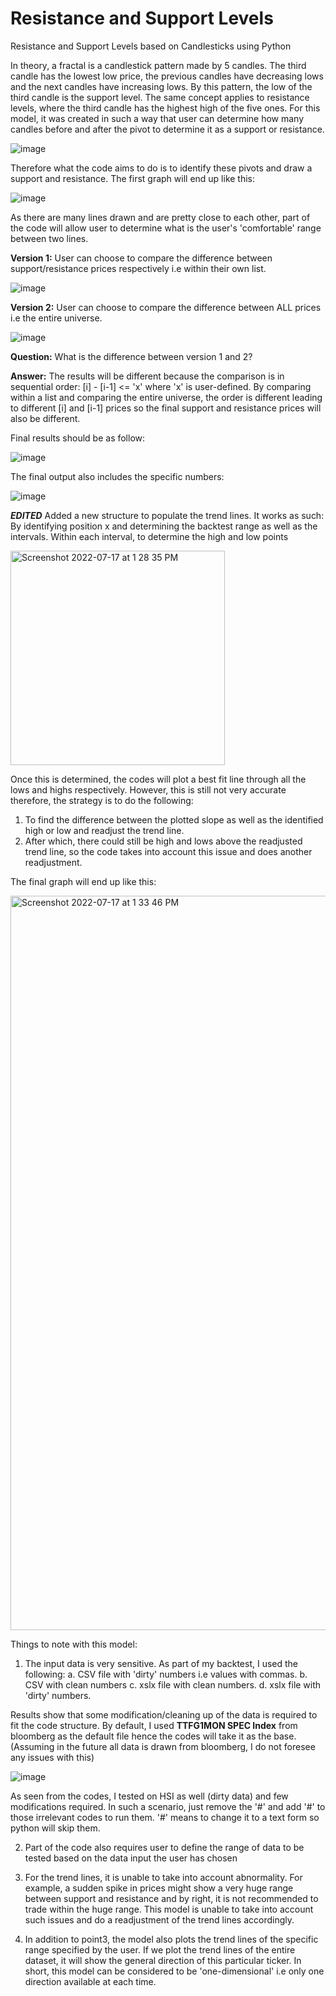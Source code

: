 # Resistance and Support Levels 

Resistance and Support Levels based on Candlesticks using Python

In theory, a fractal is a candlestick pattern made by 5 candles. The third candle has the lowest low price, the previous candles have decreasing lows and the next candles have increasing lows. By this pattern, the low of the third candle is the support level. The same concept applies to resistance levels, where the third candle has the highest high of the five ones. For this model, it was created in such a way that user can determine how many candles before and after the pivot to determine it as a support or resistance. 

![image](https://user-images.githubusercontent.com/107907500/177912191-18b8cc03-4d5d-4cf6-bc0e-15ad12d62873.png)

Therefore what the code aims to do is to identify these pivots and draw a support and resistance. The first graph will end up like this:

![image](https://user-images.githubusercontent.com/107907500/178862381-41ed4f22-30b9-40d2-921b-c396283d1aab.png)

As there are many lines drawn and are pretty close to each other, part of the code will allow user to determine what is the user's 'comfortable' range between two lines. 

**Version 1:** User can choose to compare the difference between support/resistance prices respectively i.e within their own list.

![image](https://user-images.githubusercontent.com/107907500/178868026-041ea18c-d65b-4c76-aa95-2bf6363b2de2.png)

**Version 2:** User can choose to compare the difference between ALL prices i.e the entire universe.

![image](https://user-images.githubusercontent.com/107907500/178868078-8c022a20-853c-4fb7-8a6e-8e0ca0a3c5a7.png)

**Question:** What is the difference between version 1 and 2?

**Answer:** The results will be different because the comparison is in sequential order: [i] - [i-1] <= 'x' where 'x' is user-defined. By comparing within a list and comparing the entire universe, the order is different leading to different [i] and [i-1] prices so the final support and resistance prices will also be different. 

Final results should be as follow:

![image](https://user-images.githubusercontent.com/107907500/178866554-8ae27a15-fe60-444e-ae4a-0204090cfb88.png)

The final output also includes the specific numbers:

![image](https://user-images.githubusercontent.com/107907500/178862422-3b7184fe-6014-4e2f-a69f-e3dc072223e6.png)

***EDITED***
Added a new structure to populate the trend lines. It works as such: By identifying position x and determining the backtest range as well as the intervals. Within each interval, to determine the high and low points

<img width="343" alt="Screenshot 2022-07-17 at 1 28 35 PM" src="https://user-images.githubusercontent.com/107907500/179385238-aa95ee52-a73f-46e4-9da4-975eeb5f0df9.png">

Once this is determined, the codes will plot a best fit line through all the lows and highs respectively. 
However, this is still not very accurate therefore, the strategy is to do the following:

1. To find the difference between the plotted slope as well as the identified high or low and readjust the trend line.
2. After which, there could still be high and lows above the readjusted trend line, so the code takes into account this issue and does another readjustment. 

The final graph will end up like this:

<img width="1175" alt="Screenshot 2022-07-17 at 1 33 46 PM" src="https://user-images.githubusercontent.com/107907500/179385323-787b3cd2-3255-411c-9802-9d7b2e00d9a8.png">

Things to note with this model:
1. The input data is very sensitive. As part of my backtest, I used the following:
  a. CSV file with 'dirty' numbers i.e values with commas.
  b. CSV with clean numbers
  c. xslx file with clean numbers.
  d. xslx file with 'dirty' numbers.
 
Results show that some modification/cleaning up of the data is required to fit the code structure. By default, I used **TTFG1MON SPEC Index** from bloomberg as the default file hence the codes will take it as the base. (Assuming in the future all data is drawn from bloomberg, I do not foresee any issues with this)

![image](https://user-images.githubusercontent.com/107907500/178708618-d41c5440-1608-473f-8c1f-0e3e7c920b55.png)

As seen from the codes, I tested on HSI as well (dirty data) and few modifications required. In such a scenario, just remove the '#' and add '#' to those irrelevant codes to run them. '#' means to change it to a text form so python will skip them. 

2. Part of the code also requires user to define the range of data to be tested based on the data input the user has chosen 

3. For the trend lines, it is unable to take into account abnormality. For example, a sudden spike in prices might show a very huge range between support and resistance and by right, it is not recommended to trade within the huge range. This model is unable to take into account such issues and do a readjustment of the trend lines accordingly. 

4. In addition to point3, the model also plots the trend lines of the specific range specified by the user. If we plot the trend lines of the entire dataset, it will show the general direction of this particular ticker. In short, this model can be considered to be 'one-dimensional' i.e only one direction available at each time. 
